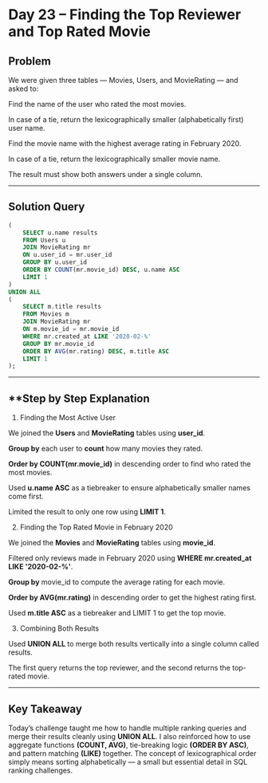 # Day 23 – Finding the Top Reviewer and Top Rated Movie

## **Problem**

We were given three tables — Movies, Users, and MovieRating — and asked to:

Find the name of the user who rated the most movies.

In case of a tie, return the lexicographically smaller (alphabetically first) user name.

Find the movie name with the highest average rating in February 2020.

In case of a tie, return the lexicographically smaller movie name.

The result must show both answers under a single column.

---

## **Solution Query**
```sql
(
    SELECT u.name results
    FROM Users u
    JOIN MovieRating mr
    ON u.user_id = mr.user_id
    GROUP BY u.user_id
    ORDER BY COUNT(mr.movie_id) DESC, u.name ASC
    LIMIT 1
)
UNION ALL
(
    SELECT m.title results
    FROM Movies m
    JOIN MovieRating mr
    ON m.movie_id = mr.movie_id
    WHERE mr.created_at LIKE '2020-02-%'
    GROUP BY mr.movie_id
    ORDER BY AVG(mr.rating) DESC, m.title ASC
    LIMIT 1
);
```

---

## **Step by Step Explanation

1. Finding the Most Active User

We joined the **Users** and **MovieRating** tables using **user_id**.

**Group by** each user to **count** how many movies they rated.

**Order by COUNT(mr.movie_id)** in descending order to find who rated the most movies.

Used **u.name ASC** as a tiebreaker to ensure alphabetically smaller names come first.

Limited the result to only one row using **LIMIT 1**.


2. Finding the Top Rated Movie in February 2020

We joined the **Movies** and **MovieRating** tables using **movie_id**.

Filtered only reviews made in February 2020 using **WHERE mr.created_at LIKE '2020-02-%'**.

**Group by** movie_id to compute the average rating for each movie.

**Order by AVG(mr.rating)** in descending order to get the highest rating first.

Used **m.title ASC** as a tiebreaker and LIMIT 1 to get the top movie.


3. Combining Both Results

Used **UNION ALL** to merge both results vertically into a single column called results.

The first query returns the top reviewer, and the second returns the top-rated movie.

---

## **Key Takeaway**

Today’s challenge taught me how to handle multiple ranking queries and merge their results cleanly using **UNION ALL**.
I also reinforced how to use aggregate functions **(COUNT, AVG)**, tie-breaking logic **(ORDER BY ASC)**, and pattern matching **(LIKE)** together.
The concept of lexicographical order simply means sorting alphabetically — a small but essential detail in SQL ranking challenges.

